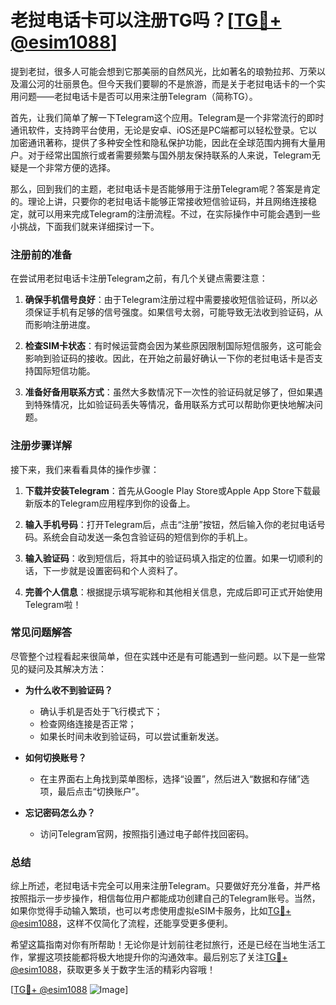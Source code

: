 # 老挝电话卡可以注册TG吗？[[TG💪+ @esim1088](https://t.me/s/esim1088)]

提到老挝，很多人可能会想到它那美丽的自然风光，比如著名的琅勃拉邦、万荣以及湄公河的壮丽景色。但今天我们要聊的不是旅游，而是关于老挝电话卡的一个实用问题——老挝电话卡是否可以用来注册Telegram（简称TG）。

首先，让我们简单了解一下Telegram这个应用。Telegram是一个非常流行的即时通讯软件，支持跨平台使用，无论是安卓、iOS还是PC端都可以轻松登录。它以加密通讯著称，提供了多种安全性和隐私保护功能，因此在全球范围内拥有大量用户。对于经常出国旅行或者需要频繁与国外朋友保持联系的人来说，Telegram无疑是一个非常方便的选择。

那么，回到我们的主题，老挝电话卡是否能够用于注册Telegram呢？答案是肯定的。理论上讲，只要你的老挝电话卡能够正常接收短信验证码，并且网络连接稳定，就可以用来完成Telegram的注册流程。不过，在实际操作中可能会遇到一些小挑战，下面我们就来详细探讨一下。

### 注册前的准备

在尝试用老挝电话卡注册Telegram之前，有几个关键点需要注意：

1. **确保手机信号良好**：由于Telegram注册过程中需要接收短信验证码，所以必须保证手机有足够的信号强度。如果信号太弱，可能导致无法收到验证码，从而影响注册进度。
   
2. **检查SIM卡状态**：有时候运营商会因为某些原因限制国际短信服务，这可能会影响到验证码的接收。因此，在开始之前最好确认一下你的老挝电话卡是否支持国际短信功能。

3. **准备好备用联系方式**：虽然大多数情况下一次性的验证码就足够了，但如果遇到特殊情况，比如验证码丢失等情况，备用联系方式可以帮助你更快地解决问题。

### 注册步骤详解

接下来，我们来看看具体的操作步骤：

1. **下载并安装Telegram**：首先从Google Play Store或Apple App Store下载最新版本的Telegram应用程序到你的设备上。

2. **输入手机号码**：打开Telegram后，点击“注册”按钮，然后输入你的老挝电话号码。系统会自动发送一条包含验证码的短信到你的手机上。

3. **输入验证码**：收到短信后，将其中的验证码填入指定的位置。如果一切顺利的话，下一步就是设置密码和个人资料了。

4. **完善个人信息**：根据提示填写昵称和其他相关信息，完成后即可正式开始使用Telegram啦！

### 常见问题解答

尽管整个过程看起来很简单，但在实践中还是有可能遇到一些问题。以下是一些常见的疑问及其解决方法：

- **为什么收不到验证码？**
   - 确认手机是否处于飞行模式下；
   - 检查网络连接是否正常；
   - 如果长时间未收到验证码，可以尝试重新发送。

- **如何切换账号？**
   - 在主界面右上角找到菜单图标，选择“设置”，然后进入“数据和存储”选项，最后点击“切换账户”。

- **忘记密码怎么办？**
   - 访问Telegram官网，按照指引通过电子邮件找回密码。

### 总结

综上所述，老挝电话卡完全可以用来注册Telegram。只要做好充分准备，并严格按照指示一步步操作，相信每位用户都能成功创建自己的Telegram账号。当然，如果你觉得手动输入繁琐，也可以考虑使用虚拟eSIM卡服务，比如[TG💪+ @esim1088](https://t.me/s/esim1088)，这样不仅简化了流程，还能享受更多便利。

希望这篇指南对你有所帮助！无论你是计划前往老挝旅行，还是已经在当地生活工作，掌握这项技能都将极大地提升你的沟通效率。最后别忘了关注[TG💪+ @esim1088](https://t.me/s/esim1088)，获取更多关于数字生活的精彩内容哦！

[[TG💪+ @esim1088](https://t.me/s/esim1088) ![Image](https://i.postimg.cc/4NQfJmqS/Snipaste-2025-05-13-00-14-12.png)]